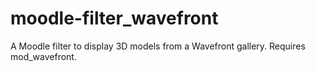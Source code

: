 # moodle-filter_wavefront
A Moodle filter to display 3D models from a Wavefront gallery. Requires mod_wavefront.
